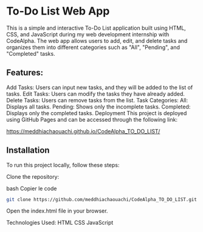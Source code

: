 # To-Do List Web App

This is a simple and interactive To-Do List application built using HTML, CSS, and JavaScript during my web development internship with CodeAlpha. The web app allows users to add, edit, and delete tasks and organizes them into different categories such as "All", "Pending", and "Completed" tasks.

## Features:

Add Tasks: Users can input new tasks, and they will be added to the list of tasks.
Edit Tasks: Users can modify the tasks they have already added.
Delete Tasks: Users can remove tasks from the list.
Task Categories:
All: Displays all tasks.
Pending: Shows only the incomplete tasks.
Completed: Displays only the completed tasks.
Deployment
This project is deployed using GitHub Pages and can be accessed through the following link:

https://meddhiachaouachi.github.io/CodeAlpha_TO_DO_LIST/

## Installation

To run this project locally, follow these steps:

Clone the repository:

bash
Copier le code

```bash
git clone https://github.com/meddhiachaouachi/CodeAlpha_TO_DO_LIST.git
```

Open the index.html file in your browser.

Technologies Used:
HTML
CSS
JavaScript
